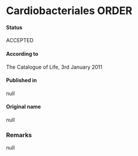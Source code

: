 # Cardiobacteriales ORDER

#### Status
ACCEPTED

#### According to
The Catalogue of Life, 3rd January 2011

#### Published in
null

#### Original name
null

### Remarks
null